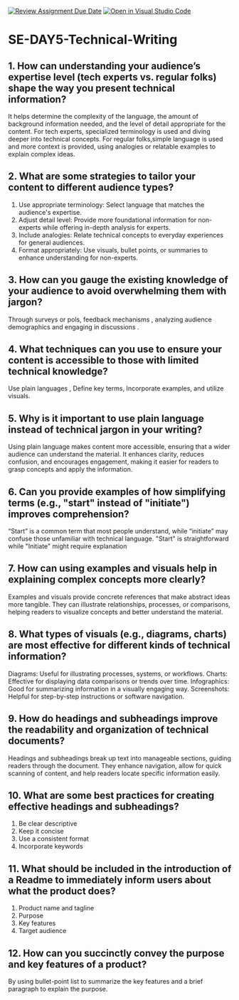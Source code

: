 [![Review Assignment Due Date](https://classroom.github.com/assets/deadline-readme-button-22041afd0340ce965d47ae6ef1cefeee28c7c493a6346c4f15d667ab976d596c.svg)](https://classroom.github.com/a/zsAR-pyY)
[![Open in Visual Studio Code](https://classroom.github.com/assets/open-in-vscode-2e0aaae1b6195c2367325f4f02e2d04e9abb55f0b24a779b69b11b9e10269abc.svg)](https://classroom.github.com/online_ide?assignment_repo_id=16232513&assignment_repo_type=AssignmentRepo)
# SE-DAY5-Technical-Writing
## 1. How can understanding your audience’s expertise level (tech experts vs. regular folks) shape the way you present technical information?

It helps determine the complexity of the language, the amount of background information needed, and the level of detail appropriate for the content. For tech experts, specialized terminology is used  and diving deeper into technical concepts. For regular folks,simple language is used and  more context is provided, using analogies or relatable examples to explain complex ideas.

## 2. What are some strategies to tailor your content to different audience types?
1. Use appropriate terminology: Select language that matches the audience's expertise.
2. Adjust detail level: Provide more foundational information for non-experts while offering in-depth analysis for experts.
3. Include analogies: Relate technical concepts to everyday experiences for general audiences.
4. Format appropriately: Use visuals, bullet points, or summaries to enhance understanding for non-experts.

## 3. How can you gauge the existing knowledge of your audience to avoid overwhelming them with jargon?
Through surveys or pols, feedback mechanisms , analyzing audience demographics and engaging in discussions .

## 4. What techniques can you use to ensure your content is accessible to those with limited technical knowledge?
 Use plain languages , Define key terms, Incorporate examples, and utilize visuals.

## 5. Why is it important to use plain language instead of technical jargon in your writing?

Using plain language makes content more accessible, ensuring that a wider audience can understand the material. It enhances clarity, reduces confusion, and encourages engagement, making it easier for readers to grasp concepts and apply the information.

## 6. Can you provide examples of how simplifying terms (e.g., "start" instead of "initiate") improves comprehension?
“Start” is a common term that most people understand, while “initiate” may confuse those unfamiliar with technical language.
"Start" is straightforward while "Initiate" might require explanation

## 7. How can using examples and visuals help in explaining complex concepts more clearly?

Examples and visuals provide concrete references that make abstract ideas more tangible. They can illustrate relationships, processes, or comparisons, helping readers to visualize concepts and better understand the material.



## 8. What types of visuals (e.g., diagrams, charts) are most effective for different kinds of technical information?


Diagrams: Useful for illustrating processes, systems, or workflows.
Charts: Effective for displaying data comparisons or trends over time.
Infographics: Good for summarizing information in a visually engaging way.
Screenshots: Helpful for step-by-step instructions or software navigation.



## 9. How do headings and subheadings improve the readability and organization of technical documents?

Headings and subheadings break up text into manageable sections, guiding readers through the document. They enhance navigation, allow for quick scanning of content, and help readers locate specific information easily.

## 10. What are some best practices for creating effective headings and subheadings?

1. Be clear descriptive
2. Keep it concise
3. Use a consistent format
4. Incorporate keywords 


## 11. What should be included in the introduction of a Readme to immediately inform users about what the product does?
1. Product name and tagline
2. Purpose
3. Key features
4. Target audience



## 12. How can you succinctly convey the purpose and key features of a product?
By using bullet-point list to summarize the key features and a brief paragraph to explain the purpose.




